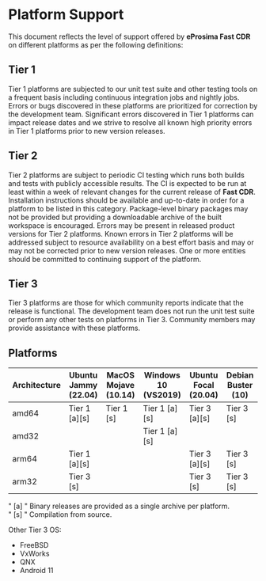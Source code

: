 # Platform Support

This document reflects the level of support offered by **eProsima Fast CDR** on different platforms as per the following
definitions:

## Tier 1

Tier 1 platforms are subjected to our unit test suite and other testing tools on a frequent basis including continuous
integration jobs and nightly jobs.
Errors or bugs discovered in these platforms are prioritized for correction by the development team.
Significant errors discovered in Tier 1 platforms can impact release dates and we strive to resolve all known high
priority errors in Tier 1 platforms prior to new version releases.

## Tier 2

Tier 2 platforms are subject to periodic CI testing which runs both builds and tests with publicly accessible results.
The CI is expected to be run at least within a week of relevant changes for the current release of **Fast CDR**.
Installation instructions should be available and up-to-date in order for a platform to be listed in this category.
Package-level binary packages may not be provided but providing a downloadable archive of the built workspace is
encouraged.
Errors may be present in released product versions for Tier 2 platforms.
Known errors in Tier 2 platforms will be addressed subject to resource availability on a best effort basis and may or
may not be corrected prior to new version releases.
One or more entities should be committed to continuing support of the platform.

## Tier 3

Tier 3 platforms are those for which community reports indicate that the release is functional.
The development team does not run the unit test suite or perform any other tests on platforms in Tier 3.
Community members may provide assistance with these platforms.

## Platforms

|Architecture|Ubuntu Jammy (22.04)|MacOS Mojave (10.14)|Windows 10 (VS2019)|Ubuntu Focal (20.04)|Debian Buster (10)|
|------------|--------------------|--------------------|-------------------|--------------------|------------------|
|amd64       |Tier 1 [a][s]       |Tier 1 [s]          |Tier 1 [a][s]      |Tier 3 [a][s]       |Tier 3 [s]        |
|amd32       |                    |                    |Tier 1 [a][s]      |                    |                  |
|arm64       |Tier 1 [a][s]       |                    |                   |Tier 3 [a][s]       |Tier 3 [s]        |
|arm32       |Tier 3 [s]          |                    |                   |Tier 3 [s]          |Tier 3 [s]        |

" [a] " Binary releases are provided as a single archive per platform.\
" [s] " Compilation from source.

Other Tier 3 OS:

* FreeBSD
* VxWorks
* QNX
* Android 11
